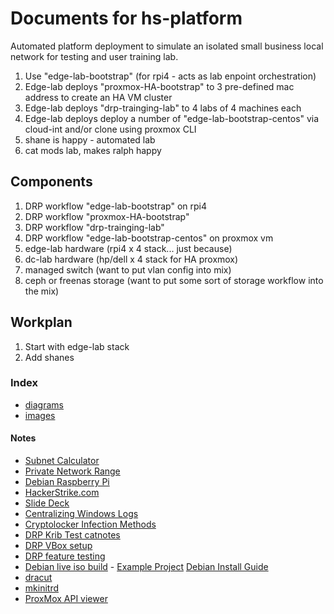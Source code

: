 # Documents for hs-platform
Automated platform deployment to simulate an isolated small business local network for testing and user training lab.  

1. Use "edge-lab-bootstrap" (for rpi4 - acts as lab enpoint orchestration)
2. Edge-lab deploys "proxmox-HA-bootstrap" to 3 pre-defined mac address to create an HA VM cluster
3. Edge-lab deploys "drp-trainging-lab" to 4 labs of 4 machines each
4. Edge-lab deploys deploy a number of "edge-lab-bootstrap-centos" via cloud-int and/or clone using proxmox CLI 
5. shane is happy - automated lab
6. cat mods lab, makes ralph happy

## Components
1. DRP workflow "edge-lab-bootstrap" on rpi4
2. DRP workflow "proxmox-HA-bootstrap"
3. DRP workflow "drp-trainging-lab"
4. DRP workflow "edge-lab-bootstrap-centos" on proxmox vm
5. edge-lab hardware (rpi4 x 4 stack... just because)
6. dc-lab hardware (hp/dell x 4 stack for HA proxmox)
7. managed switch (want to put vlan config into mix)
8. ceph or freenas storage (want to put some sort of storage workflow into the mix)

## Workplan
1. Start with edge-lab stack
2. Add shanes 
### Index
- [diagrams](diagrams)
- [images](images)

#### Notes
- [Subnet Calculator](http://www.subnet-calculator.com/subnet.php)
- [Private Network Range](https://en.wikipedia.org/wiki/Private_network)
- [Debian Raspberry Pi](https://wiki.debian.org/RaspberryPi)
- [HackerStrike.com](https://www.hackerstrike.com/)
- [Slide Deck](https://drive.google.com/drive/folders/1No9s4_jFfRhRI16uf9B52u1u4ZQO_MCY)
- [Centralizing Windows Logs](https://www.loggly.com/ultimate-guide/centralizing-windows-logs/)
- [Cryptolocker Infection Methods](https://usa.kaspersky.com/resource-center/definitions/cryptolocker)
- [DRP Krib Test catnotes](https://github.com/ctrees/drp-krib-test)
- [DRP VBox setup](https://github.com/ctrees/drp-vbox)
- [DRP feature testing](https://github.com/ctrees/drpfeature)
- [Debian live iso build](https://www.bustawin.com/create-a-custom-live-debian-9-the-pro-way/) - [Example Project](https://github.com/ereuse/workbench-live) [Debian Install Guide](https://www.debian.org/releases/stretch/amd64/index.html.en)
- [dracut](https://dracut.wiki.kernel.org/index.php/Main_Page)
- [mkinitrd](http://man7.org/linux/man-pages/man8/mkinitrd.8.html)
- [ProxMox API viewer](https://pve.proxmox.com/pve-docs/api-viewer/)

